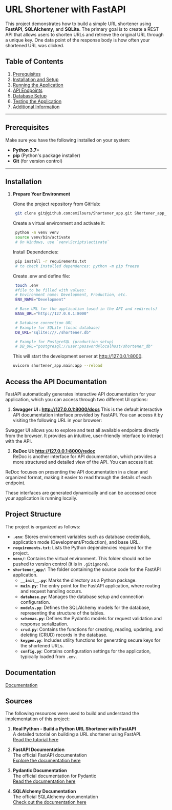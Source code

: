 
# URL Shortener with FastAPI

This project demonstrates how to build a simple URL shortener using **FastAPI**, **SQLAlchemy**, and **SQLite**. The primary goal is to create a REST API that allows users to shorten URLs and retrieve the original URL through a unique key. One data point of the response body is how often your shortened URL was clicked.

## Table of Contents

1. [Prerequisites](#prerequisites)
2. [Installation and Setup](#installation-and-setup)
3. [Running the Application](#running-the-application)
4. [API Endpoints](#api-endpoints)
5. [Database Setup](#database-setup)
6. [Testing the Application](#testing-the-application)
7. [Additional Information](#additional-information)

---


## Prerequisites
Make sure you have the following installed on your system:
- **Python 3.7+**
- **pip** (Python's package installer)
- **Git** (for version control)

---
## Installation

1. **Prepare Your Environment**  

   Clone the project repository from GitHub:

   ```bash
    git clone git@github.com:emilours/Shortener_app.git Shortener_app_project
    ```

    Create a virtual environment and activate it:

   ```bash
    python -m venv venv
    source venv/bin/activate 
    # On Windows, use `venv\Scripts\activate`

    ```

    Install Dependencies:

   ```bash
    pip install -r requirements.txt
    # to check installed dependences: python -m pip freeze 
    ```

    Create .env and  define file:

   ```bash
    touch .env
    #file to be filled with values:
    # Environment name: Development, Production, etc.
    ENV_NAME="Development"

    # Base URL for the application (used in the API and redirects)
    BASE_URL="http://127.0.0.1:8000"

    # Database connection URL
    # Example for SQLite (local database)
    DB_URL="sqlite:///./shortener.db"

    # Example for PostgreSQL (production setup)
    # DB_URL="postgresql://user:password@localhost/shortener_db"

    ```

    This will start the development server at http://127.0.0.1:8000.

    ```bash
    uvicorn shortener_app.main:app --reload
    ```

## Access the API Documentation

FastAPI automatically generates interactive API documentation for your application, which you can access through two different UI options:

1. **Swagger UI : http://127.0.0.1:8000/docs**
  This is the default interactive API documentation interface provided by FastAPI. You can access it by visiting the following URL in your browser:


Swagger UI allows you to explore and test all available endpoints directly from the browser. It provides an intuitive, user-friendly interface to interact with the API.

2. **ReDoc UI: http://127.0.0.1:8000/redoc**  
ReDoc is another interface for API documentation, which provides a more structured and detailed view of the API. You can access it at:


ReDoc focuses on presenting the API documentation in a clean and organized format, making it easier to read through the details of each endpoint.

These interfaces are generated dynamically and can be accessed once your application is running locally.

## Project Structure

The project is organized as follows:


- **`.env`**: Stores environment variables such as database credentials, application mode (Development/Production), and base URL.
- **`requirements.txt`**: Lists the Python dependencies required for the project.
- **`venv/`**: Contains the virtual environment. This folder should not be pushed to version control (it is in `.gitignore`).
- **`shortener_app/`**: The folder containing the source code for the FastAPI application.
  - **`__init__.py`**: Marks the directory as a Python package.
  - **`main.py`**: The entry point for the FastAPI application, where routing and request handling occurs.
  - **`database.py`**: Manages the database setup and connection configuration.
  - **`models.py`**: Defines the SQLAlchemy models for the database, representing the structure of the tables.
  - **`schemas.py`**: Defines the Pydantic models for request validation and response serialization.
  - **`crud.py`**: Contains the functions for creating, reading, updating, and deleting (CRUD) records in the database.
  - **`keygen.py`**: Includes utility functions for generating secure keys for the shortened URLs.
  - **`config.py`**: Contains configuration settings for the application, typically loaded from `.env`.

## Documentation

[Documentation](https://linktodocumentation)

## Sources

The following resources were used to build and understand the implementation of this project:

1. **Real Python - Build a Python URL Shortener with FastAPI**  
   A detailed tutorial on building a URL shortener using FastAPI.  
   [Read the tutorial here](https://realpython.com/build-a-python-url-shortener-with-fastapi/)

2. **FastAPI Documentation**  
   The official FastAPI documentation  
   [Explore the documentation here](https://fastapi.tiangolo.com/)

3. **Pydantic Documentation**  
   The official documentation for Pydantic  
   [Read the documentation here](https://docs.pydantic.dev/)

4. **SQLAlchemy Documentation**  
   The official SQLAlchemy documentation  
   [Check out the documentation here](https://www.sqlalchemy.org/)
